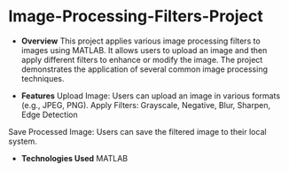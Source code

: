 # Image-Processing-Filters-Project

* **Overview**
This project applies various image processing filters to images using MATLAB. It allows users to upload an image and then apply different filters to enhance or modify the image. The project demonstrates the application of several common image processing techniques.

* **Features**
Upload Image: Users can upload an image in various formats (e.g., JPEG, PNG).
Apply Filters:
Grayscale,
Negative,
Blur,
Sharpen,
Edge Detection

Save Processed Image: Users can save the filtered image to their local system.

* **Technologies Used**
MATLAB
